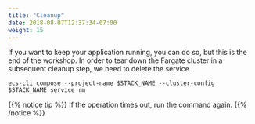 ```yaml
---
title: "Cleanup"
date: 2018-08-07T12:37:34-07:00
weight: 15
---
```


If you want to keep your application running, you can do so, but this is the end of the workshop. In order to tear down the
Fargate cluster in a subsequent cleanup step, we need to delete the service.

```
ecs-cli compose --project-name $STACK_NAME --cluster-config $STACK_NAME service rm
```

{{% notice tip %}}
If the operation times out, run the command again.
{{% /notice %}}


